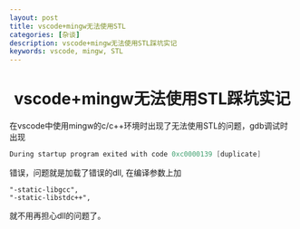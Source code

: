 ```yaml
---
layout: post
title: vscode+mingw无法使用STL
categories: [杂谈]
description: vscode+mingw无法使用STL踩坑实记
keywords: vscode, mingw, STL
---
```


<h1 align = "center">vscode+mingw无法使用STL踩坑实记</h1>

在vscode中使用mingw的c/c++环境时出现了无法使用STL的问题，gdb调试时出现

```c
During startup program exited with code 0xc0000139 [duplicate]
```

错误，问题就是加载了错误的dll, 在编译参数上加

```
"-static-libgcc",
"-static-libstdc++",
```

就不用再担心dll的问题了。